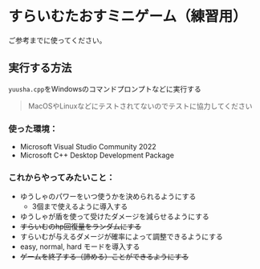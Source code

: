
# すらいむたおすミニゲーム（練習用）

ご参考までに使ってください。

## 実行する方法
`yuusha.cpp`をWindowsのコマンドプロンプトなどに実行する
> MacOSやLinuxなどにテストされてないのでテストに協力してください

### 使った環境：
- Microsoft Visual Studio Community 2022
- Microsoft C++ Desktop Development Package

### これからやってみたいこと：
- ゆうしゃのパワーをいつ使うかを決められるようにする
  - 3個まで使えるように導入する
- ゆうしゃが盾を使って受けたダメージを減らせるようにする
- ~~すらいむのhp回復量をランダムにする~~
- すらいむが与えるダメージが確率によって調整できるようにする
- easy, normal, hard モードを導入する
- ~~ゲームを終了する（諦める）ことができるようにする~~